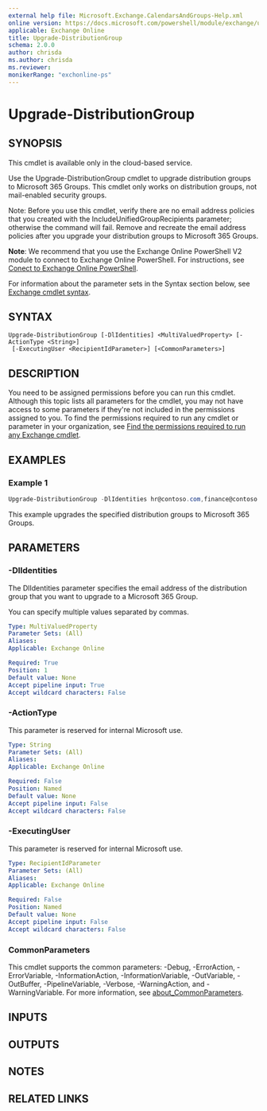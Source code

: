 ```yaml
---
external help file: Microsoft.Exchange.CalendarsAndGroups-Help.xml
online version: https://docs.microsoft.com/powershell/module/exchange/upgrade-distributiongroup
applicable: Exchange Online
title: Upgrade-DistributionGroup
schema: 2.0.0
author: chrisda
ms.author: chrisda
ms.reviewer:
monikerRange: "exchonline-ps"
---
```


# Upgrade-DistributionGroup

## SYNOPSIS
This cmdlet is available only in the cloud-based service.

Use the Upgrade-DistributionGroup cmdlet to upgrade distribution groups to Microsoft 365 Groups. This cmdlet only works on distribution groups, not mail-enabled security groups.

Note: Before you use this cmdlet, verify there are no email address policies that you created with the IncludeUnifiedGroupRecipients parameter; otherwise the command will fail. Remove and recreate the email address policies after you upgrade your distribution groups to Microsoft 365 Groups.

**Note**: We recommend that you use the Exchange Online PowerShell V2 module to connect to Exchange Online PowerShell. For instructions, see [Conect to Exchange Online PowerShell](https://docs.microsoft.com/powershell/exchange/connect-to-exchange-online-powershell).

For information about the parameter sets in the Syntax section below, see [Exchange cmdlet syntax](https://docs.microsoft.com/powershell/exchange/exchange-cmdlet-syntax).

## SYNTAX

```
Upgrade-DistributionGroup [-DlIdentities] <MultiValuedProperty> [-ActionType <String>]
 [-ExecutingUser <RecipientIdParameter>] [<CommonParameters>]
```

## DESCRIPTION
You need to be assigned permissions before you can run this cmdlet. Although this topic lists all parameters for the cmdlet, you may not have access to some parameters if they're not included in the permissions assigned to you. To find the permissions required to run any cmdlet or parameter in your organization, see [Find the permissions required to run any Exchange cmdlet](https://docs.microsoft.com/powershell/exchange/find-exchange-cmdlet-permissions).

## EXAMPLES

### Example 1
```powershell
Upgrade-DistributionGroup -DlIdentities hr@contoso.com,finance@contoso.com
```

This example upgrades the specified distribution groups to Microsoft 365 Groups.

## PARAMETERS

### -DlIdentities
The DlIdentities parameter specifies the email address of the distribution group that you want to upgrade to a Microsoft 365 Group.

You can specify multiple values separated by commas.

```yaml
Type: MultiValuedProperty
Parameter Sets: (All)
Aliases:
Applicable: Exchange Online

Required: True
Position: 1
Default value: None
Accept pipeline input: True
Accept wildcard characters: False
```

### -ActionType
This parameter is reserved for internal Microsoft use.

```yaml
Type: String
Parameter Sets: (All)
Aliases:
Applicable: Exchange Online

Required: False
Position: Named
Default value: None
Accept pipeline input: False
Accept wildcard characters: False
```

### -ExecutingUser
This parameter is reserved for internal Microsoft use.

```yaml
Type: RecipientIdParameter
Parameter Sets: (All)
Aliases:
Applicable: Exchange Online

Required: False
Position: Named
Default value: None
Accept pipeline input: False
Accept wildcard characters: False
```

### CommonParameters
This cmdlet supports the common parameters: -Debug, -ErrorAction, -ErrorVariable, -InformationAction, -InformationVariable, -OutVariable, -OutBuffer, -PipelineVariable, -Verbose, -WarningAction, and -WarningVariable. For more information, see [about_CommonParameters](https://go.microsoft.com/fwlink/p/?LinkID=113216).

## INPUTS

###  

## OUTPUTS

###  

## NOTES

## RELATED LINKS
